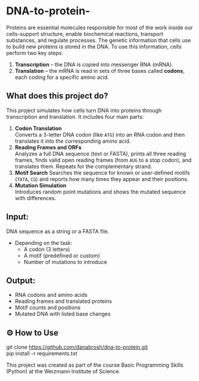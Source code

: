 # DNA-to-protein-


Proteins are essential molecules responsible for most of the work inside our cells-support structure, enable biochemical reactions, transport substances, and regulate processes.
The genetic information that cells use to build new proteins is stored in the DNA.
To use this information, cells perform two key steps: 
1. **Transcription** – the DNA is copied into messenger RNA (mRNA).
2. **Translation** – the mRNA is read in sets of three bases called **codons**, each coding for a specific amino acid.
   
## What does this project do? 

This project simulates how cells turn DNA into proteins through transcription and translation. It includes four main parts:

1. **Codon Translation**  
   Converts a 3-letter DNA codon (like `ATG`) into an RNA codon and then translates it into the corresponding amino acid.
2. **Reading Frames and ORFs**  
   Analyzes a full DNA sequence (text or FASTA), prints all three reading frames, finds valid open reading frames (from `AUG` to a stop codon),     and translates them. Repeats for the complementary strand.
3. **Motif Search**
   Searches the sequence for known or user-defined motifs (`TATA`, `CG`) and reports how many times they appear and their positions.
4. **Mutation Simulation**  
   Introduces random point mutations and shows the mutated sequence with differences.
## Input:
 DNA sequence as a string or a FASTA file.
- Depending on the task:
  - A codon (3 letters)
  - A motif (predefined or custom)
  - Number of mutations to introduce
## Output:
- RNA codons and amino acids  
- Reading frames and translated proteins  
- Motif counts and positions  
- Mutated DNA with listed base changes
  
## ⚙️ How to Use
   git clone https://github.com/danabrosh/dna-to-protein.git  
   pip install -r requirements.txt



This project was created as part of the course Basic Programming Skills (Python) at the Weizmann Institute of Science.




